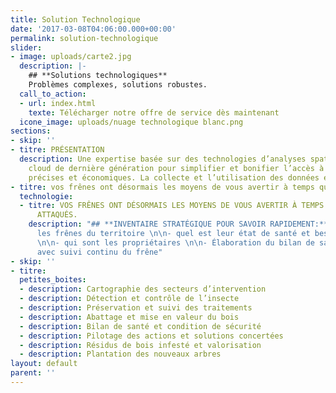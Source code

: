```yaml
---
title: Solution Technologique
date: '2017-03-08T04:06:00.000+00:00'
permalink: solution-technologique
slider:
- image: uploads/carte2.jpg
  description: |-
    ## **Solutions technologiques**
    Problèmes complexes, solutions robustes.
  call_to_action:
  - url: index.html
    texte: Télécharger notre offre de service dès maintenant
  icone_image: uploads/nuage technologique blanc.png
sections:
- skip: ''
- titre: PRÉSENTATION
  description: Une expertise basée sur des technologies d’analyses spatiales et le
    cloud de dernière génération pour simplifier et bonifier l’accès à des décisions
    précises et économiques. La collecte et l’utilisation des données en temps réel.
- titre: vos frênes ont désormais les moyens de vous avertir à temps qu’ils sont attaqués.
  technologie:
  - titre: VOS FRÊNES ONT DÉSORMAIS LES MOYENS DE VOUS AVERTIR À TEMPS QU’ILS SONT
      ATTAQUÉS.
    description: "## **INVENTAIRE STRATÉGIQUE POUR SAVOIR RAPIDEMENT:**\n\n- où sont
      les frênes du territoire \n\n- quel est leur état de santé et besoins d’entretien
      \n\n- qui sont les propriétaires \n\n- Élaboration du bilan de santé précis
      avec suivi continu du frêne"
- skip: ''
- titre: 
  petites_boites:
  - description: Cartographie des secteurs d’intervention
  - description: Détection et contrôle de l’insecte
  - description: Préservation et suivi des traitements
  - description: Abattage et mise en valeur du bois
  - description: Bilan de santé et condition de sécurité
  - description: Pilotage des actions et solutions concertées
  - description: Résidus de bois infesté et valorisation
  - description: Plantation des nouveaux arbres
layout: default
parent: ''
---
```


